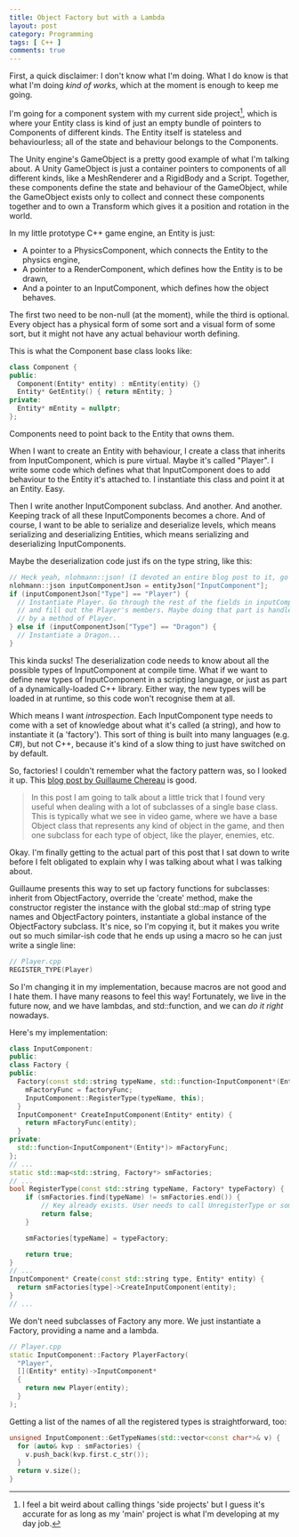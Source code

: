 ```yaml
---
title: Object Factory but with a Lambda
layout: post
category: Programming
tags: [ C++ ]
comments: true
---
```


First, a quick disclaimer: I don't know what I'm doing. What I do know is that what I'm doing *kind of works*, which at the moment is enough to keep me going.

I'm going for a component system with my current side project[^1], which is where your Entity class is kind of just an empty bundle of pointers to Components of different kinds. The Entity itself is stateless and behaviourless; all of the state and behaviour belongs to the Components.

The Unity engine's GameObject is a pretty good example of what I'm talking about. A Unity GameObject is just a container pointers to components of all different kinds, like a MeshRenderer and a RigidBody and a Script. Together, these components define the state and behaviour of the GameObject, while the GameObject exists only to collect and connect these components together and to own a Transform which gives it a position and rotation in the world.

In my little prototype C++ game engine, an Entity is just:

- A pointer to a PhysicsComponent, which connects the Entity to the physics engine,
- A pointer to a RenderComponent, which defines how the Entity is to be drawn,
- And a pointer to an InputComponent, which defines how the object behaves.

The first two need to be non-null (at the moment), while the third is optional. Every object has a physical form of some sort and a visual form of some sort, but it might not have any actual behaviour worth defining.

This is what the Component base class looks like:

```cpp
class Component {
public:
  Component(Entity* entity) : mEntity(entity) {}
  Entity* GetEntity() { return mEntity; }
private:
  Entity* mEntity = nullptr;
};
```

Components need to point back to the Entity that owns them.

When I want to create an Entity with behaviour, I create a class that inherits from InputComponent, which is pure virtual. Maybe it's called "Player". I write some code which defines what that InputComponent does to add behaviour to the Entity it's attached to. I instantiate this class and point it at an Entity. Easy.

Then I write another InputComponent subclass. And another. And another. Keeping track of all these InputComponents becomes a chore. And of course, I want to be able to serialize and deserialize levels, which means serializing and deserializing Entities, which means serializing and deserializing InputComponents.

Maybe the deserialization code just ifs on the type string, like this:

```cpp
// Heck yeah, nlohmann::json! (I devoted an entire blog post to it, go check it out.)
nlohmann::json inputComponentJson = entityJson["InputComponent"];
if (inputComponentJson["Type"] == "Player") {
  // Instantiate Player. Go through the rest of the fields in inputComponentJson
  // and fill out the Player's members. Maybe doing that part is handled
  // by a method of Player.
} else if (inputComponentJson["Type"] == "Dragon") {
  // Instantiate a Dragon...
}
```

This kinda sucks! The deserialization code needs to know about all the possible types of InputComponent at compile time. What if we want to define new types of InputComponent in a scripting language, or just as part of a dynamically-loaded C++ library. Either way, the new types will be loaded in at runtime, so this code won't recognise them at all.

Which means I want *introspection*. Each InputComponent type needs to come with a set of knowledge about what it's called (a string), and how to instantiate it (a 'factory'). This sort of thing is built into many languages (e.g. C#), but not C++, because it's kind of a slow thing to just have switched on by default.

So, factories! I couldn't remember what the factory pattern was, so I looked it up. This [blog post by Guillaume Chereau](https://blog.noctua-software.com/object-factory-c++.html) is good.

> In this post I am going to talk about a little trick that I found very useful when dealing with a lot of subclasses of a single base class. This is typically what we see in video game, where we have a base Object class that represents any kind of object in the game, and then one subclass for each type of object, like the player, enemies, etc.

Okay. I'm finally getting to the actual part of this post that I sat down to write before I felt obligated to explain why I was talking about what I was talking about.

Guillaume presents this way to set up factory functions for subclasses: inherit from ObjectFactory, override the 'create' method, make the constructor register the instance with the global std::map of string type names and ObjectFactory pointers, instantiate a global instance of the ObjectFactory subclass. It's nice, so I'm copying it, but it makes you write out so much similar-ish code that he ends up using a macro so he can just write a single line:

```cpp
// Player.cpp
REGISTER_TYPE(Player)
```

So I'm changing it in my implementation, because macros are not good and I hate them. I have many reasons to feel this way! Fortunately, we live in the future now, and we have lambdas, and std::function, and we can *do it right* nowadays.

Here's my implementation:

```cpp
class InputComponent:
public:
class Factory {
public:
  Factory(const std::string typeName, std::function<InputComponent*(Entity*)> factoryFunc) {
    mFactoryFunc = factoryFunc;
    InputComponent::RegisterType(typeName, this);
  }
  InputComponent* CreateInputComponent(Entity* entity) {
    return mFactoryFunc(entity);
  }
private:
  std::function<InputComponent*(Entity*)> mFactoryFunc;
};
// ...
static std::map<std::string, Factory*> smFactories;
// ...
bool RegisterType(const std::string typeName, Factory* typeFactory) {
	if (smFactories.find(typeName) != smFactories.end()) {
		// Key already exists. User needs to call UnregisterType or something.
		return false;
	}

	smFactories[typeName] = typeFactory;

	return true;
}
// ...
InputComponent* Create(const std::string type, Entity* entity) {
  return smFactories[type]->CreateInputComponent(entity);
}
// ...
```

We don't need subclasses of Factory any more. We just instantiate a Factory, providing a name and a lambda.

```cpp
// Player.cpp
static InputComponent::Factory PlayerFactory(
  "Player",
  [](Entity* entity)->InputComponent*
  {
    return new Player(entity);
  }
);
```

Getting a list of the names of all the registered types is straightforward, too:

```cpp
unsigned InputComponent::GetTypeNames(std::vector<const char*>& v) {
  for (auto& kvp : smFactories) {
    v.push_back(kvp.first.c_str());
  }
  return v.size();
}
```

[^1]: I feel a bit weird about calling things 'side projects' but I guess it's accurate for as long as my 'main' project is what I'm developing at my day job.
